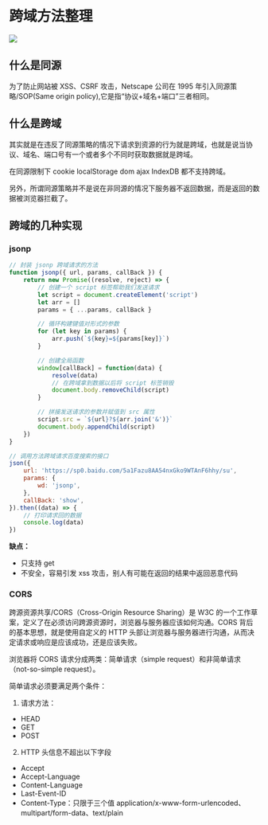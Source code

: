 # 跨域方法整理

![](https://images.unsplash.com/photo-1547489026-3228fbcb1664?ixlib=rb-1.2.1&q=80&fm=jpg&crop=entropy&cs=tinysrgb&w=1200&h=500&fit=crop&ixid=eyJhcHBfaWQiOjF9)

## 什么是同源

为了防止网站被 XSS、CSRF 攻击，Netscape 公司在 1995 年引入同源策略/SOP(Same origin policy),它是指“协议+域名+端口”三者相同。

## 什么是跨域

其实就是在违反了同源策略的情况下请求到资源的行为就是跨域，也就是说当协议、域名、端口号有一个或者多个不同时获取数据就是跨域。

在同源限制下 cookie localStorage dom ajax IndexDB 都不支持跨域。

另外，所谓同源策略并不是说在非同源的情况下服务器不返回数据，而是返回的数据被浏览器拦截了。

## 跨域的几种实现

### jsonp

```js
// 封装 jsonp 跨域请求的方法
function jsonp({ url, params, callBack }) {
    return new Promise((resolve, reject) => {
        // 创建一个 script 标签帮助我们发送请求
        let script = document.createElement('script')
        let arr = []
        params = { ...params, callBack }

        // 循环构建键值对形式的参数
        for (let key in params) {
            arr.push(`${key}=${params[key]}`)
        }

        // 创建全局函数
        window[callBack] = function(data) {
            resolve(data)
            // 在跨域拿到数据以后将 script 标签销毁
            document.body.removeChild(script)
        }

        // 拼接发送请求的参数并赋值到 src 属性
        script.src = `${url}?${arr.join('&')}`
        document.body.appendChild(script)
    })
}

// 调用方法跨域请求百度搜索的接口
json({
    url: 'https://sp0.baidu.com/5a1Fazu8AA54nxGko9WTAnF6hhy/su',
    params: {
        wd: 'jsonp',
    },
    callBack: 'show',
}).then((data) => {
    // 打印请求回的数据
    console.log(data)
})
```

**缺点：**

-   只支持 get
-   不安全，容易引发 xss 攻击，别人有可能在返回的结果中返回恶意代码

### CORS

跨源资源共享/CORS（Cross-Origin Resource Sharing）是 W3C 的一个工作草案，定义了在必须访问跨源资源时，浏览器与服务器应该如何沟通。CORS 背后的基本思想，就是使用自定义的 HTTP 头部让浏览器与服务器进行沟通，从而决定请求或响应是应该成功，还是应该失败。

浏览器将 CORS 请求分成两类：简单请求（simple request）和非简单请求（not-so-simple request）。

简单请求必须要满足两个条件：

1. 请求方法：

-   HEAD
-   GET
-   POST

2. HTTP 头信息不超出以下字段

-   Accept
-   Accept-Language
-   Content-Language
-   Last-Event-ID
-   Content-Type：只限于三个值 application/x-www-form-urlencoded、multipart/form-data、text/plain
